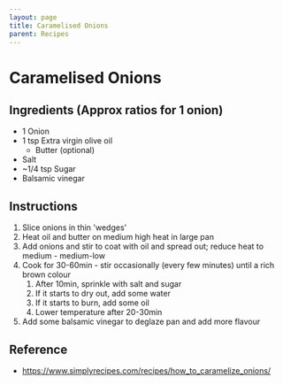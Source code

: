 ```yaml
---
layout: page
title: Caramelised Onions
parent: Recipes
---
```


# Caramelised Onions

## Ingredients (Approx ratios for 1 onion)

- 1 Onion
- 1 tsp Extra virgin olive oil
  - Butter (optional)
- Salt
- ~1/4 tsp Sugar
- Balsamic vinegar

## Instructions

1. Slice onions in thin 'wedges'
2. Heat oil and butter on medium high heat in large pan
3. Add onions and stir to coat with oil and spread out; reduce heat to medium - medium-low
4. Cook for 30-60min - stir occasionally (every few minutes) until a rich brown colour
   1. After 10min, sprinkle with salt and sugar
   2. If it starts to dry out, add some water
   3. If it starts to burn, add some oil
   4. Lower temperature after 20-30min
5. Add some balsamic vinegar to deglaze pan and add more flavour

## Reference

- https://www.simplyrecipes.com/recipes/how_to_caramelize_onions/
